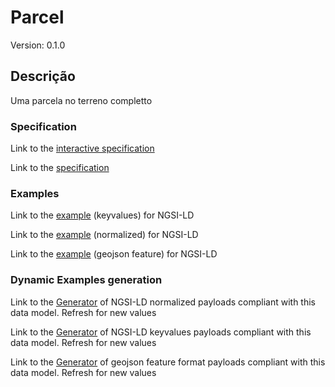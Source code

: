 # Parcel
Version: 0.1.0

## Descrição

Uma parcela no terreno completto
### Specification

Link to the [interactive specification](https://swagger.lab.fiware.org/?url=https://raw.githubusercontent.com/jpcoelhoATipbDOTpt/MAN4HEALTH/main/DataModel/Parcel/swagger.yaml)

Link to the [specification](https://github.com/smart-data-models/dataModel.Streetlighting/blob/master/Streetlight/doc/spec.md)

### Examples

Link to the [example](https://smart-data-models.github.io/dataModel.Streetlighting/Streetlight/examples/example.jsonld) (keyvalues) for NGSI-LD

Link to the [example](https://smart-data-models.github.io/dataModel.Streetlighting/Streetlight/examples/example-normalized.jsonld) (normalized) for NGSI-LD

Link to the [example](https://smart-data-models.github.io/dataModel.Streetlighting/Streetlight/examples/example-geojsonfeature.json) (geojson feature) for NGSI-LD

### Dynamic Examples generation

Link to the [Generator](https://smartdatamodels.org/extra/ngsi-ld_generator.php?schemaUrl=https://raw.githubusercontent.com/smart-data-models/dataModel.Streetlighting/master/Streetlight/schema.json&email=info@smartdatamodels.org) of NGSI-LD normalized payloads compliant with this data model. Refresh for new values

Link to the [Generator](https://smartdatamodels.org/extra/ngsi-ld_generator_keyvalues.php?schemaUrl=https://raw.githubusercontent.com/smart-data-models/dataModel.Streetlighting/master/Streetlight/schema.json&email=info@smartdatamodels.org) of NGSI-LD keyvalues payloads compliant with this data model. Refresh for new values

Link to the [Generator](https://smartdatamodels.org/extra/geojson_features_generator.php?schemaUrl=https://raw.githubusercontent.com/smart-data-models/dataModel.Streetlighting/master/Streetlight/schema.json&email=info@smartdatamodels.org) of geojson feature format payloads compliant with this data model. Refresh for new values
